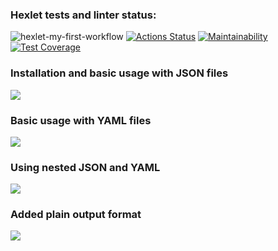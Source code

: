 ### Hexlet tests and linter status:
![hexlet-my-first-workflow](https://github.com/shortykevich/python-project-50/actions/workflows/user_check.yml/badge.svg)
[![Actions Status](https://github.com/shortykevich/python-project-50/actions/workflows/hexlet-check.yml/badge.svg)](https://github.com/shortykevich/python-project-50/actions)
[![Maintainability](https://api.codeclimate.com/v1/badges/4f5a103282e38804c5ae/maintainability)](https://codeclimate.com/github/shortykevich/python-project-50/maintainability)
[![Test Coverage](https://api.codeclimate.com/v1/badges/4f5a103282e38804c5ae/test_coverage)](https://codeclimate.com/github/shortykevich/python-project-50/test_coverage)

<h3>Installation and basic usage with JSON files</h3>
<a href="https://asciinema.org/a/e8QGoqTDKXnKXgat7z8iVel5s" target="_blank"><img src="https://asciinema.org/a/e8QGoqTDKXnKXgat7z8iVel5s.svg" /></a>
<h3>Basic usage with YAML files</h3>
<a href="https://asciinema.org/a/aKGw6OTVmMH7PycsHTKkn8YBo" target="_blank"><img src="https://asciinema.org/a/aKGw6OTVmMH7PycsHTKkn8YBo.svg" /></a>
<h3>Using nested JSON and YAML</h3>
<a href="https://asciinema.org/a/u59fKbFevVGJ741JVpyIjfIjj" target="_blank"><img src="https://asciinema.org/a/u59fKbFevVGJ741JVpyIjfIjj.svg" /></a>
<h3>Added plain output format</h3>
<a href="https://asciinema.org/a/ocw4hyPMLhDtfzFMElu3Q6nzq" target="_blank"><img src="https://asciinema.org/a/ocw4hyPMLhDtfzFMElu3Q6nzq.svg" /></a>